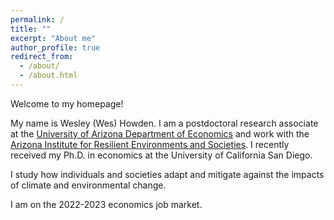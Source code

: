 ```yaml
---
permalink: /
title: ""
excerpt: "About me"
author_profile: true
redirect_from:
  - /about/
  - /about.html
---
```


Welcome to my homepage!

My name is Wesley (Wes) Howden. I am a postdoctoral research associate at the [University of Arizona Department of Economics](https://eller.arizona.edu/departments-research/schools-departments/economics) and work with the [Arizona Institute for Resilient Environments and Societies](https://environment.arizona.edu/aires). I recently received my Ph.D. in economics at the University of California San Diego.

I study how individuals and societies adapt and mitigate against the impacts of climate and environmental change.

I am on the 2022-2023 economics job market.

<!---
## Education

*University of California San Diego*
- Ph.D. in Economics, 2021

*The University of Chicago*
- S.B. Mathematics, A.B. Economics, A.B. Political Science with honors, 2015
-->

